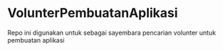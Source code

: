 # VolunterPembuatanAplikasi
Repo ini digunakan untuk sebagai sayembara pencarian volunter untuk pembuatan aplikasi

